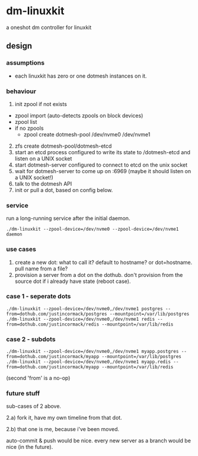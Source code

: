 # dm-linuxkit

a oneshot dm controller for linuxkit

## design

### assumptions

* each linuxkit has zero or one dotmesh instances on it.

### behaviour

1. init zpool if not exists

  - zpool import (auto-detects zpools on block devices)
  - zpool list
  - if no zpools
    - zpool create dotmesh-pool /dev/nvme0 /dev/nvme1

2. zfs create dotmesh-pool/dotmesh-etcd
3. start an etcd process configured to write its state to /dotmesh-etcd and listen on a UNIX socket
4. start dotmesh-server configured to connect to etcd on the unix socket
5. wait for dotmesh-server to come up on :6969 (maybe it should listen on a UNIX socket!)
6. talk to the dotmesh API
7. init or pull a dot, based on config below.

### service

run a long-running service after the initial daemon.

```
./dm-linuxkit --zpool-device=/dev/nvme0 --zpool-device=/dev/nvme1 daemon
```

### use cases

1. create a new dot: what to call it? default to hostname? or dot=hostname. pull name from a file?
2. provision a server from a dot on the dothub. don't provision from the source dot if i already have state (reboot case).

### case 1 - seperate dots

```
./dm-linuxkit --zpool-device=/dev/nvme0,/dev/nvme1 postgres --from=dothub.com/justincormack/postgres --mountpoint=/var/lib/postgres
./dm-linuxkit --zpool-device=/dev/nvme0,/dev/nvme1 redis --from=dothub.com/justincormack/redis --mountpoint=/var/lib/redis
```

### case 2 - subdots
```
./dm-linuxkit --zpool-device=/dev/nvme0,/dev/nvme1 myapp.postgres --from=dothub.com/justincormack/myapp --mountpoint=/var/lib/postgres
./dm-linuxkit --zpool-device=/dev/nvme0,/dev/nvme1 myapp.redis --from=dothub.com/justincormack/myapp --mountpoint=/var/lib/redis
```

(second 'from' is a no-op)

### future stuff

sub-cases of 2 above.

2.a) fork it, have my own timeline from that dot.

2.b) that one is me, because i've been moved.

auto-commit & push would be nice.
every new server as a branch would be nice (in the future).
